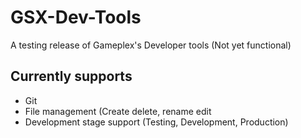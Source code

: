 # GSX-Dev-Tools
A testing release of Gameplex's Developer tools (Not yet functional)

## Currently supports
* Git
* File management (Create delete, rename edit
* Development stage support (Testing, Development, Production)
